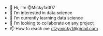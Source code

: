 - 👋 Hi, I’m @Mickyfx007
- 👀 I’m interested in data science
- 🌱 I’m currently learning data science
- 💞️ I’m looking to collaborate on any project
- 📫 How to reach me ritzymicky1@gmail.com

<!---
Mickyfx007/Mickyfx007 is a ✨ special ✨ repository because its `README.md` (this file) appears on your GitHub profile.
You can click the Preview link to take a look at your changes.
--->

